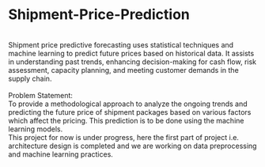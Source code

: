 # Shipment-Price-Prediction
<br>
Shipment price predictive forecasting uses statistical techniques and machine learning to predict future prices based on historical data. It assists in understanding past trends, enhancing decision-making for cash flow, risk assessment, capacity planning, and meeting customer demands in the supply chain.
<br>
<br>
Problem Statement:
<br>
To provide a methodological approach to analyze the ongoing trends and predicting the future price of shipment packages based on various factors which affect the pricing. This prediction is to be done using the machine learning models.
<br>
This project for now is under progress, here the first part of project i.e. architecture design is completed and we are working on data preprocessing and machine learning practices.

